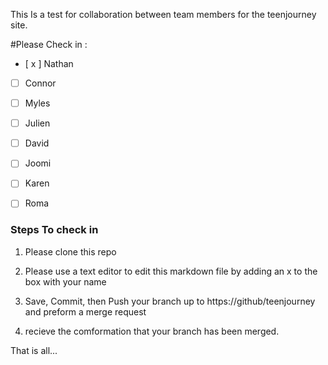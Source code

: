 This Is a test for collaboration between team members for the teenjourney site.

#Please Check in :

- [ x ] Nathan
- [   ] Connor
- [   ] Myles
- [   ] Julien
- [   ] David
- [   ] Joomi
- [   ] Karen
- [   ] Roma


### Steps To check in 

1. Please clone this repo 

2. Please use a text editor to edit this markdown file by adding an x to the box with your name

3. Save, Commit, then Push your branch up to https://github/teenjourney and preform a merge request

4. recieve the comformation that your branch has been merged.


That is all...
